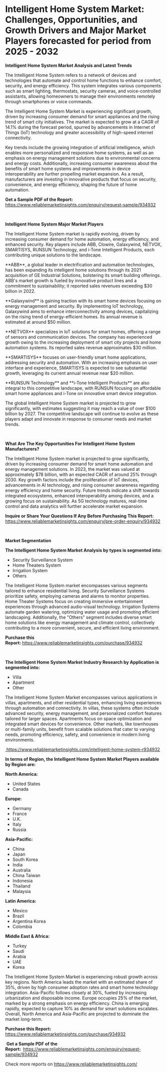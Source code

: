 <p><h1>Intelligent Home System Market: Challenges, Opportunities, and Growth Drivers and Major Market Players forecasted for period from 2025 - 2032</h1></p><p><strong>Intelligent Home System Market Analysis and Latest Trends</strong></p>
<p><p>The Intelligent Home System refers to a network of devices and technologies that automate and control home functions to enhance comfort, security, and energy efficiency. This system integrates various components such as smart lighting, thermostats, security cameras, and voice-controlled assistants, allowing homeowners to manage their environments remotely through smartphones or voice commands.</p><p>The Intelligent Home System Market is experiencing significant growth, driven by increasing consumer demand for smart appliances and the rising trend of smart city initiatives. The market is expected to grow at a CAGR of 14.1% during the forecast period, spurred by advancements in Internet of Things (IoT) technology and greater accessibility of high-speed internet connectivity. </p><p>Key trends include the growing integration of artificial intelligence, which enables more personalized and responsive home systems, as well as an emphasis on energy management solutions due to environmental concerns and energy costs. Additionally, increasing consumer awareness about the benefits of smart home systems and improvements in device interoperability are further propelling market expansion. As a result, manufacturers are investing in innovative products that focus on security, convenience, and energy efficiency, shaping the future of home automation.</p></p>
<p><strong>Get a Sample PDF of the Report:&nbsp;</strong> <a href="https://www.reliablemarketinsights.com/enquiry/request-sample/934932?utm_campaign=1937&utm_medium=2&utm_source=Github&utm_content=ia&utm_term=07032025&utm_id=intelligent-home-system">https://www.reliablemarketinsights.com/enquiry/request-sample/934932</a></p>
<p>&nbsp;</p>
<p><strong>Intelligent Home System Major Market Players</strong></p>
<p><p>The Intelligent Home System market is rapidly evolving, driven by increasing consumer demand for home automation, energy efficiency, and enhanced security. Key players include ABB, Clowire, Galaxywind, NETVOX, SMARTISYS, RUNSUN Technology, and i-Tone Intelligent Products, each contributing unique solutions to the landscape.</p><p>**ABB**, a global leader in electrification and automation technologies, has been expanding its intelligent home solutions through its 2021 acquisition of GE Industrial Solutions, bolstering its smart building offerings. ABB's market growth is fueled by innovative product lines and a commitment to sustainability; it reported sales revenues exceeding $30 billion in 2022.</p><p>**Galaxywind** is gaining traction with its smart home devices focusing on energy management and security. By implementing IoT technology, Galaxywind aims to enhance interconnectivity among devices, capitalizing on the rising trend of energy-efficient homes. Its annual revenue is estimated at around $50 million.</p><p>**NETVOX** specializes in IoT solutions for smart homes, offering a range of sensors and communication devices. The company has experienced growth owing to the increasing deployment of smart city projects and home automation systems. Its reported sales revenue approximates $30 million.</p><p>**SMARTISYS** focuses on user-friendly smart home applications, addressing security and automation. With an increasing emphasis on user interface and experience, SMARTISYS is expected to see substantial growth, leveraging its current annual revenue near $20 million.</p><p>**RUNSUN Technology** and **i-Tone Intelligent Products** are also integral to this competitive landscape, with RUNSUN focusing on affordable smart home appliances and i-Tone on innovative smart device integration.</p><p>The global Intelligent Home System market is projected to grow significantly, with estimates suggesting it may reach a value of over $100 billion by 2027. The competitive landscape will continue to evolve as these players adapt and innovate in response to consumer needs and market trends.</p></p>
<p>&nbsp;</p>
<p><strong>What Are The Key Opportunities For Intelligent Home System Manufacturers?</strong></p>
<p><p>The Intelligent Home System market is projected to grow significantly, driven by increasing consumer demand for smart home automation and energy management solutions. In 2023, the market was valued at approximately $78 billion, with an expected CAGR of around 25% through 2030. Key growth factors include the proliferation of IoT devices, advancements in AI technology, and rising consumer awareness regarding energy efficiency and home security. Future trends indicate a shift towards integrated ecosystems, enhanced interoperability among devices, and a growing focus on sustainability. As 5G technology matures, real-time control and data analytics will further accelerate market expansion.</p></p>
<p><strong>Inquire or Share Your Questions If Any Before Purchasing This Report:</strong> <a href="https://www.reliablemarketinsights.com/enquiry/pre-order-enquiry/934932?utm_campaign=1937&utm_medium=2&utm_source=Github&utm_content=ia&utm_term=07032025&utm_id=intelligent-home-system">https://www.reliablemarketinsights.com/enquiry/pre-order-enquiry/934932</a></p>
<p>&nbsp;</p>
<p><strong>Market Segmentation</strong></p>
<p><strong>The Intelligent Home System Market Analysis by types is segmented into:</strong></p>
<p><ul><li>Security Surveillance System</li><li>Home Theaters System</li><li>Irrigation System</li><li>Others</li></ul></p>
<p><p>The Intelligent Home System market encompasses various segments tailored to enhance residential living. Security Surveillance Systems prioritize safety, employing cameras and alarms to monitor properties. Home Theater Systems focus on creating immersive entertainment experiences through advanced audio-visual technology. Irrigation Systems automate garden watering, optimizing water usage and promoting efficient landscaping. Additionally, the "Others" segment includes diverse smart home solutions like energy management and climate control, collectively contributing to a more convenient, secure, and efficient living environment.</p></p>
<p><strong>Purchase this Report:&nbsp;</strong><a href="https://www.reliablemarketinsights.com/purchase/934932?utm_campaign=1937&utm_medium=2&utm_source=Github&utm_content=ia&utm_term=07032025&utm_id=intelligent-home-system">https://www.reliablemarketinsights.com/purchase/934932</a></p>
<p>&nbsp;</p>
<p><strong>The Intelligent Home System Market Industry Research by Application is segmented into:</strong></p>
<p><ul><li>Villa</li><li>Apartment</li><li>Other</li></ul></p>
<p><p>The Intelligent Home System Market encompasses various applications in villas, apartments, and other residential types, enhancing living experiences through automation and connectivity. In villas, these systems often include advanced security, energy management, and personalized comfort features tailored for larger spaces. Apartments focus on space optimization and integrated smart devices for convenience. Other markets, like townhouses or multi-family units, benefit from scalable solutions that cater to varying needs, promoting efficiency, safety, and convenience in modern living environments.</p></p>
<p><a href="https://www.reliablemarketinsights.com/intelligent-home-system-r934932?utm_campaign=1937&utm_medium=2&utm_source=Github&utm_content=ia&utm_term=07032025&utm_id=intelligent-home-system">&nbsp;https://www.reliablemarketinsights.com/intelligent-home-system-r934932</a></p>
<p><strong>In terms of Region, the Intelligent Home System Market Players available by Region are:</strong></p>
<p>
    <p> <strong> North America: </strong>
        <ul>
            <li>United States</li>
            <li>Canada</li>
        </ul>
        </p> 
    <p> <strong> Europe: </strong>
        <ul>
            <li>Germany</li>
            <li>France</li>
            <li>U.K.</li>
            <li>Italy</li>
            <li>Russia</li>
        </ul>
        </p> 
    <p> <strong> Asia-Pacific: </strong>
        <ul>
            <li>China</li>
            <li>Japan</li>
            <li>South Korea</li>
            <li>India</li>
            <li>Australia</li>
            <li>China Taiwan</li>
            <li>Indonesia</li>
            <li>Thailand</li>
            <li>Malaysia</li>
        </ul>
        </p> 
    <p> <strong> Latin America: </strong>
        <ul>
            <li>Mexico</li>
            <li>Brazil</li>
            <li>Argentina Korea</li>
            <li>Colombia</li>
        </ul>
        </p> 
    <p> <strong> Middle East & Africa: </strong>
        <ul>
            <li>Turkey</li>
            <li>Saudi</li>
            <li>Arabia</li>
            <li>UAE</li>
            <li>Korea</li>
        </ul>
    </p>
    </p>
<p><p>The Intelligent Home System Market is experiencing robust growth across key regions. North America leads the market with an estimated share of 35%, driven by high consumer adoption rates and smart home technology integration. Asia-Pacific follows closely at 30%, fueled by increasing urbanization and disposable income. Europe occupies 25% of the market, marked by a strong emphasis on energy efficiency. China is emerging rapidly, expected to capture 10% as demand for smart solutions escalates. Overall, North America and Asia-Pacific are projected to dominate the market long-term.</p></p>
<p><strong>Purchase this Report: </strong><a href="https://www.reliablemarketinsights.com/purchase/934932?utm_campaign=1937&utm_medium=2&utm_source=Github&utm_content=ia&utm_term=07032025&utm_id=intelligent-home-system">https://www.reliablemarketinsights.com/purchase/934932</a></p>
<p>&nbsp;<strong>Get a Sample PDF of the Report:&nbsp;&nbsp;</strong><a href="https://www.reliablemarketinsights.com/enquiry/request-sample/934932?utm_campaign=1937&utm_medium=2&utm_source=Github&utm_content=ia&utm_term=07032025&utm_id=intelligent-home-system">https://www.reliablemarketinsights.com/enquiry/request-sample/934932</a></p>
<p><strong></strong></p>
<p>Check more reports on <a href="https://www.reliablemarketinsights.com/?utm_campaign=1937&utm_medium=2&utm_source=Github&utm_content=ia&utm_term=07032025&utm_id=intelligent-home-system">https://www.reliablemarketinsights.com/</a></p>